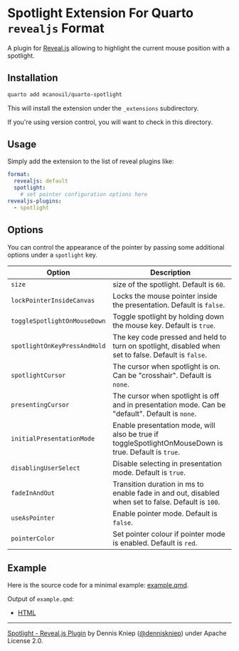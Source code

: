 # Spotlight Extension For Quarto `revealjs` Format

A plugin for [Reveal.js](https://github.com/hakimel/reveal.js) allowing to highlight the current mouse position with a spotlight.

## Installation

```bash
quarto add mcanouil/quarto-spotlight
```

This will install the extension under the `_extensions` subdirectory.

If you're using version control, you will want to check in this directory.

## Usage

Simply add the extension to the list of reveal plugins like:

```yaml
format:
  revealjs: default
  spotlight:
    # set pointer configuration options here
revealjs-plugins:
  - spotlight
```

## Options

You can control the appearance of the pointer by passing some additional options under a `spotlight` key.

| Option                       | Description                                                                                           |
| ---------------------------- | ----------------------------------------------------------------------------------------------------- |
| `size`                       | size of the spotlight. Default is `60`.                                                               |
| `lockPointerInsideCanvas`    | Locks the mouse pointer inside the presentation. Default is `false`.                                  |
| `toggleSpotlightOnMouseDown` | Toggle spotlight by holding down the mouse key. Default is `true`.                                    |
| `spotlightOnKeyPressAndHold` | The key code pressed and held to turn on spotlight, disabled when set to false. Default is `false`.   |
| `spotlightCursor`            | The cursor when spotlight is on. Can be "crosshair". Default is `none`.                               |
| `presentingCursor`           | The cursor when spotlight is off and in presentation mode. Can be "default". Default is `none`.       |
| `initialPresentationMode`    | Enable presentation mode, will also be true if toggleSpotlightOnMouseDown is true. Default is `true`. |
| `disablingUserSelect`        | Disable selecting in presentation mode. Default is `true`.                                            |
| `fadeInAndOut`               | Transition duration in ms to enable fade in and out, disabled when set to false. Default is `100`.    |
| `useAsPointer`               | Enable pointer mode. Default is `false`.                                                              |
| `pointerColor`               | Set pointer colour if pointer mode is enabled. Default is `red`.                                      |

## Example

Here is the source code for a minimal example: [example.qmd](example.qmd).

Output of `example.qmd`:

- [HTML](https://m.canouil.dev/quarto-spotlight/)

---

[Spotlight - Reveal.js Plugin](https://github.com/denniskniep/reveal.js-plugin-spotlight) by Dennis Kniep ([@denniskniep](https://github.com/denniskniep)) under Apache License 2.0.
